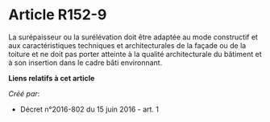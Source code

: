 # Article R152-9

La surépaisseur ou la surélévation doit être adaptée au mode constructif  et aux caractéristiques techniques et
architecturales de la façade ou  de la toiture et ne doit pas porter atteinte à la qualité architecturale  du bâtiment et à
son insertion dans le cadre bâti environnant.

**Liens relatifs à cet article**

_Créé par_:

  - Décret n°2016-802 du 15 juin 2016 - art. 1
